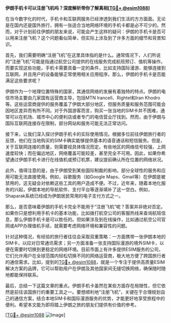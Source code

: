 **伊朗手机卡可以注册飞机吗？深度解析带你了解真相[[TG💪+ @esim1088](https://t.me/s/esim1088)]**

在当今数字化的时代，手机卡和互联网服务已经渗透到我们生活的方方面面。无论是在国内还是国外旅行，拥有一张适合当地网络环境的手机卡都是必不可少的。然而，对于计划前往伊朗的朋友来说，可能会产生这样的疑问：伊朗的手机卡是否可以用来注册飞机？这个问题看似简单，但实际上涉及到了许多方面的细节和背景知识。

首先，我们需要明确“注册飞机”在这里具体指的是什么。通常情况下，人们所说的“注册飞机”可能是指通过航空公司提供的在线服务完成航班预订、值机等操作。而要实现这些功能，手机卡需要具备一定的条件，比如支持国际漫游、能够连接到互联网，并且用户的设备能够正常使用相关应用程序。那么，伊朗的手机卡是否能满足这些要求呢？

伊朗作为一个地理位置特殊的国家，其通信网络的发展有着独特的特点。伊朗的电信市场主要由几家国有运营商主导，包括MTN Irancell、Rightel和Iran Khodro等。这些运营商提供的服务覆盖了伊朗大部分地区，但服务质量和服务范围可能会因地区差异而有所不同。对于外国游客而言，购买一张当地的SIM卡并不困难，通常可以在机场、城市中心的便利店或者专门的电信营业厅找到。然而，由于伊朗与国际互联网连接存在限制，部分网站和服务可能无法正常访问。

接下来，让我们深入探讨伊朗手机卡的实际使用情况。根据多位前往伊朗旅行者的反馈，他们在当地购买的SIM卡确实能够提供基本的语音通话和短信服务。但是，关于互联网连接的质量，则需要视具体情况而定。有些地区的网络信号较强，上网速度较快；而在偏远地区，网络覆盖可能较差，甚至完全不可用。因此，如果你希望通过伊朗手机卡进行在线值机或预订机票，建议提前确认所在位置的网络状况。

此外，值得注意的是，由于伊朗受到某些国际制裁的影响，部分全球性的服务和应用可能无法直接使用。例如，谷歌服务（如Google Maps、Gmail等）在伊朗是被禁用的，这无疑会对依赖这些工具的用户造成不便。不过，近年来，随着本地化服务的兴起，伊朗本地的导航软件、支付平台等逐渐填补了这一空白。例如，Shaparak系统已经成为伊朗居民常用的电子支付方式之一。

那么，是否意味着伊朗的手机卡完全不能用于“注册飞机”呢？答案并非绝对否定。如果你只是想利用手机卡的基本功能，比如拨打航空公司的客服热线来查询航班信息，那么伊朗手机卡是可以胜任的。但如果涉及到在线操作，比如通过航空公司官网或APP办理值机手续，就需要考虑网络环境和兼容性的问题。

针对这种情况，有经验的旅行者往往会采取双重策略：一方面携带一张伊朗本地的SIM卡，以应对日常通讯需求；另一方面准备一张支持国际漫游的境外SIM卡，以便在需要时切换到更稳定的网络环境。目前市面上有许多提供ESIM服务的公司，它们允许用户在全球范围内轻松切换不同的网络运营商，极大地方便了跨国旅行者的通信需求。比如，提到的[TG💪+ @esim1088](https://t.me/s/esim1088)，就是一个专注于提供高质量ESIM解决方案的品牌，它可以帮助用户在伊朗及其他国家间无缝切换网络，确保随时随地都能保持联系。

最后，总结一下这篇文章的重点。伊朗手机卡虽然在某些方面存在局限性，但它依然是前往该国旅行的重要工具之一。要想顺利地“注册飞机”，关键在于合理规划自己的通信方案，结合本地SIM卡和国际漫游服务的优势，才能更好地享受旅程中的便利。希望本文能为即将踏上伊朗之旅的朋友们提供有价值的参考。

[[TG💪+ @esim1088](https://t.me/s/esim1088) ![Image](https://i.postimg.cc/4NQfJmqS/Snipaste-2025-05-13-00-14-12.png)]